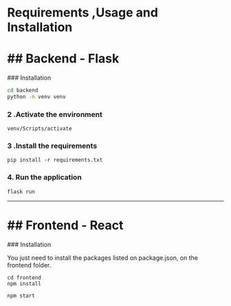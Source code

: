 # Requirements ,Usage and Installation
<h1>## Backend - Flask</h1>
### Installation
                              
```bash
cd backend
python -m venv venv
```
  
### 2 .Activate the environment

```venv/Scripts/activate ```


### 3 .Install the requirements

```pip install -r requirements.txt```

### 4. Run the application 

```flask run```

-------------------------------------------------------------------------------------------------------------------
<h1>## Frontend - React</h1>
### Installation

You just need to install the packages listed on package.json, on the frontend folder.

```
cd frontend
npm install
```

`npm start`

